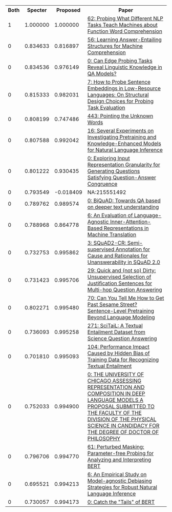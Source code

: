 <html><table><tr>
<th>Both</th>
<th>Specter</th>
<th>Proposed</th>
<th>Paper</th>
</tr>
<tr>
<td>1</td>
<td>1.000000</td>
<td>1.000000</td>
<td><a href="https://www.semanticscholar.org/paper/1321419b4e093ebd5064cd9c44b61c0d8b6c361d">62: Probing What Different NLP Tasks Teach Machines about Function Word Comprehension</a></td>
</tr>
<tr>
<td>0</td>
<td>0.834633</td>
<td>0.816897</td>
<td><a href="https://www.semanticscholar.org/paper/f26e088bc4659a9b7fce28b6604d26de779bcf93">56: Learning Answer-Entailing Structures for Machine Comprehension</a></td>
</tr>
<tr>
<td>0</td>
<td>0.834536</td>
<td>0.976149</td>
<td><a href="https://www.semanticscholar.org/paper/5d85221fed153c6b4bb0deaf7ec2c95e6ea4a7d8">0: Can Edge Probing Tasks Reveal Linguistic Knowledge in QA Models?</a></td>
</tr>
<tr>
<td>0</td>
<td>0.815333</td>
<td>0.982031</td>
<td><a href="https://www.semanticscholar.org/paper/07930920abf70d54d1b0e39853b956aded1fb59a">7: How to Probe Sentence Embeddings in Low-Resource Languages: On Structural Design Choices for Probing Task Evaluation</a></td>
</tr>
<tr>
<td>0</td>
<td>0.808199</td>
<td>0.747486</td>
<td><a href="https://www.semanticscholar.org/paper/aa5b35dcf8b024f5352db73cc3944e8fad4f3793">443: Pointing the Unknown Words</a></td>
</tr>
<tr>
<td>0</td>
<td>0.807588</td>
<td>0.992042</td>
<td><a href="https://www.semanticscholar.org/paper/81d89880586ff87b3ac8a14588b4e3f55c110ff8">16: Several Experiments on Investigating Pretraining and Knowledge-Enhanced Models for Natural Language Inference</a></td>
</tr>
<tr>
<td>0</td>
<td>0.801222</td>
<td>0.930435</td>
<td><a href="https://www.semanticscholar.org/paper/6dfb1fd361f85c3470defebdbaf42ce8344a0f13">0: Exploring Input Representation Granularity for Generating Questions Satisfying Question-Answer Congruence</a></td>
</tr>
<tr>
<td>0</td>
<td>0.793549</td>
<td>-0.018409</td>
<td>NA:215551492</td>
</tr>
<tr>
<td>0</td>
<td>0.789762</td>
<td>0.989574</td>
<td><a href="https://www.semanticscholar.org/paper/5aab0e57b4a7d6d47dfbb34cafce8e728ff47102">0: BiQuAD: Towards QA based on deeper text understanding</a></td>
</tr>
<tr>
<td>0</td>
<td>0.788968</td>
<td>0.864778</td>
<td><a href="https://www.semanticscholar.org/paper/5127dd9446a61e08aa1d68420ac8e4bc3f243b83">6: An Evaluation of Language-Agnostic Inner-Attention-Based Representations in Machine Translation</a></td>
</tr>
<tr>
<td>0</td>
<td>0.732753</td>
<td>0.995862</td>
<td><a href="https://www.semanticscholar.org/paper/27faa3ad168a64ad46a2aecfdb8b302d8217d811">3: SQuAD2-CR: Semi-supervised Annotation for Cause and Rationales for Unanswerability in SQuAD 2.0</a></td>
</tr>
<tr>
<td>0</td>
<td>0.731423</td>
<td>0.995706</td>
<td><a href="https://www.semanticscholar.org/paper/547334370d2b03d51a39a1509fe7e164cd30e550">29: Quick and (not so) Dirty: Unsupervised Selection of Justification Sentences for Multi-hop Question Answering</a></td>
</tr>
<tr>
<td>0</td>
<td>0.802271</td>
<td>0.995480</td>
<td><a href="https://www.semanticscholar.org/paper/06a1bf4a7333bbc78dbd7470666b33bd9e26882b">70: Can You Tell Me How to Get Past Sesame Street? Sentence-Level Pretraining Beyond Language Modeling</a></td>
</tr>
<tr>
<td>0</td>
<td>0.736093</td>
<td>0.995258</td>
<td><a href="https://www.semanticscholar.org/paper/cf8c493079702ec420ab4fc9c0fabb56b2a16c84">271: SciTaiL: A Textual Entailment Dataset from Science Question Answering</a></td>
</tr>
<tr>
<td>0</td>
<td>0.701810</td>
<td>0.995093</td>
<td><a href="https://www.semanticscholar.org/paper/aa7b074f9e6043f95fb28c32cc37313ddb597156">104: Performance Impact Caused by Hidden Bias of Training Data for Recognizing Textual Entailment</a></td>
</tr>
<tr>
<td>0</td>
<td>0.752033</td>
<td>0.994900</td>
<td><a href="https://www.semanticscholar.org/paper/a2cb49324b0fb5065b5854a493123237847dbf00">0: THE UNIVERSITY OF CHICAGO ASSESSING REPRESENTATION AND COMPOSITION IN DEEP LANGUAGE MODELS A PROPOSAL SUBMITTED TO THE FACULTY OF THE DIVISION OF THE PHYSICAL SCIENCE IN CANDIDACY FOR THE DEGREE OF DOCTOR OF PHILOSOPHY</a></td>
</tr>
<tr>
<td>0</td>
<td>0.796706</td>
<td>0.994770</td>
<td><a href="https://www.semanticscholar.org/paper/3aaa8aaad5ef36550a6b47d6ee000f0b346a5a1f">61: Perturbed Masking: Parameter-free Probing for Analyzing and Interpreting BERT</a></td>
</tr>
<tr>
<td>0</td>
<td>0.695521</td>
<td>0.994213</td>
<td><a href="https://www.semanticscholar.org/paper/ff070fc5eff18a737545a0f96a068e9ab5a0f234">6: An Empirical Study on Model-agnostic Debiasing Strategies for Robust Natural Language Inference</a></td>
</tr>
<tr>
<td>0</td>
<td>0.730057</td>
<td>0.994173</td>
<td><a href="https://www.semanticscholar.org/paper/a49577c85544ec3fe0db7198a95ad397949a37dd">0: Catch the "Tails" of BERT</a></td>
</tr>
</table></html>
